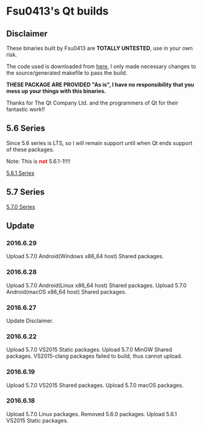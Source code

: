 # Fsu0413's Qt builds

## Disclaimer

These binaries built by Fsu0413 are __TOTALLY UNTESTED__, use in your own risk.

The code used is downloaded from [here](http://download.qt.io), I only made necessary changes to the source/generated makefile to pass the build.

__THESE PACKAGE ARE PROVIDED "As is", I have no responsibility that you mess up your things with this binaries.__

Thanks for The Qt Company Ltd. and the programmers of Qt for their fantastic work!!

## 5.6 Series
Since 5.6 series is LTS, so I will remain support until when Qt ends support of these packages.

Note: This is <font color=red>__not__</font> 5.6.1-1!!!!

[5.6.1 Series](5.6.1-series.md)

## 5.7 Series
[5.7.0 Series](5.7.0-series.md)

## Update

### 2016.6.29
Upload 5.7.0 Android(Windows x86_64 host) Shared packages.

### 2016.6.28
Upload 5.7.0 Android(Linux x86_64 host) Shared packages.
Upload 5.7.0 Android(macOS x86_64 host) Shared packages.

### 2016.6.27
Update Disclaimer.

### 2016.6.22
Upload 5.7.0 VS2015 Static packages.
Upload 5.7.0 MinGW Shared packages.
VS2015-clang packages failed to build, thus cannot upload.

### 2016.6.19
Upload 5.7.0 VS2015 Shared packages.
Upload 5.7.0 macOS packages.

### 2016.6.18
Upload 5.7.0 Linux packages.
Removed 5.6.0 packages.
Upload 5.6.1 VS2015 Static packages.
